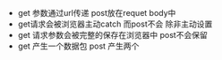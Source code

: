 
* get 参数通过url传递 post放在requet body中
* get请求会被浏览器主动catch 而post不会 除非主动设置
* get 请求参数会被完整的保存在浏览器中 post不会保留
* get 产生一个数据包  post 产生两个